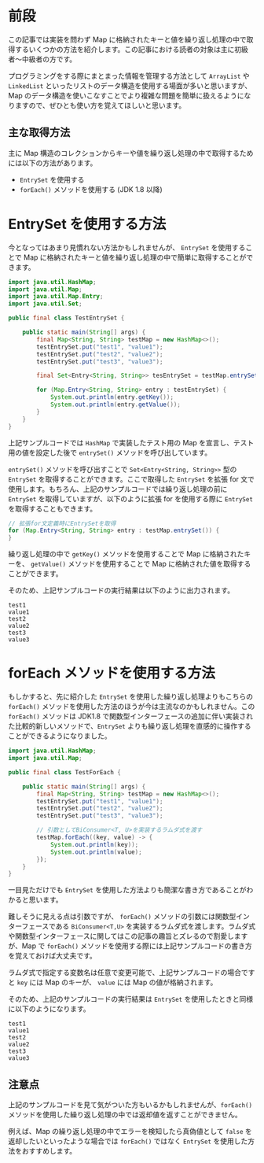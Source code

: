 # 前段

この記事では実装を問わず Map に格納されたキーと値を繰り返し処理の中で取得するいくつかの方法を紹介します。この記事における読者の対象は主に初級者〜中級者の方です。

プログラミングをする際にまとまった情報を管理する方法として `ArrayList` や `LinkedList` といったリストのデータ構造を使用する場面が多いと思いますが、Map のデータ構造を使いこなすことでより複雑な問題を簡単に扱えるようになりますので、ぜひとも使い方を覚えてほしいと思います。

## 主な取得方法

主に Map 構造のコレクションからキーや値を繰り返し処理の中で取得するためには以下の方法があります。

- `EntrySet` を使用する
- `forEach()` メソッドを使用する (JDK 1.8 以降)

# EntrySet を使用する方法

今となってはあまり見慣れない方法かもしれませんが、 `EntrySet` を使用することで Map に格納されたキーと値を繰り返し処理の中で簡単に取得することができます。

```java
import java.util.HashMap;
import java.util.Map;
import java.util.Map.Entry;
import java.util.Set;

public final class TestEntrySet {

    public static main(String[] args) {
        final Map<String, String> testMap = new HashMap<>();
        testEntrySet.put("test1", "value1");
        testEntrySet.put("test2", "value2");
        testEntrySet.put("test3", "value3");

        final Set<Entry<String, String>> tesEntrySet = testMap.entrySet();

        for (Map.Entry<String, String> entry : testEntrySet) {
            System.out.println(entry.getKey());
            System.out.println(entry.getValue());
        }
    }
}
```

上記サンプルコードでは `HashMap` で実装したテスト用の Map を宣言し、テスト用の値を設定した後で `entrySet()` メソッドを呼び出しています。

`entrySet()` メソッドを呼び出すことで `Set<Entry<String, String>>` 型の `EntrySet` を取得することができます。ここで取得した `EntrySet` を拡張 for 文で使用します。もちろん、上記のサンプルコードでは繰り返し処理の前に `EntrySet` を取得していますが、以下のように拡張 for を使用する際に `EntrySet` を取得することもできます。

```java
// 拡張for文定義時にEntrySetを取得
for (Map.Entry<String, String> entry : testMap.entrySet()) {
}
```

繰り返し処理の中で `getKey()` メソッドを使用することで Map に格納されたキーを、 `getValue()` メソッドを使用することで Map に格納された値を取得することができます。

そのため、上記サンプルコードの実行結果は以下のように出力されます。

```
test1
value1
test2
value2
test3
value3
```

# forEach メソッドを使用する方法

もしかすると、先に紹介した `EntrySet` を使用した繰り返し処理よりもこちらの `forEach()` メソッドを使用した方法のほうが今は主流なのかもしれません。この `forEach()` メソッドは JDK1.8 で関数型インターフェースの追加に伴い実装された比較的新しいメソッドで、`EntrySet` よりも繰り返し処理を直感的に操作することができるようになりました。

```java
import java.util.HashMap;
import java.util.Map;

public final class TestForEach {

    public static main(String[] args) {
        final Map<String, String> testMap = new HashMap<>();
        testEntrySet.put("test1", "value1");
        testEntrySet.put("test2", "value2");
        testEntrySet.put("test3", "value3");

        // 引数としてBiConsumer<T, U>を実装するラムダ式を渡す
        testMap.forEach((key, value) -> {
            System.out.println(key));
            System.out.println(value);
        });
    }
}
```

一目見ただけでも `EntrySet` を使用した方法よりも簡潔な書き方であることがわかると思います。

難しそうに見える点は引数ですが、 `forEach()` メソッドの引数には関数型インターフェースである `BiConsumer<T,U>` を実装するラムダ式を渡します。ラムダ式や関数型インターフェースに関してはこの記事の趣旨とズレるので割愛しますが、Map で `forEach()` メソッドを使用する際には上記サンプルコードの書き方を覚えておけば大丈夫です。

ラムダ式で指定する変数名は任意で変更可能で、上記サンプルコードの場合ですと `key` には Map のキーが、 `value` には Map の値が格納されます。

そのため、上記のサンプルコードの実行結果は `EntrySet` を使用したときと同様に以下のようになります。

```
test1
value1
test2
value2
test3
value3
```

## 注意点

上記のサンプルコードを見て気がついた方もいるかもしれませんが、`forEach()` メソッドを使用した繰り返し処理の中では返却値を返すことができません。

例えば、Map の繰り返し処理の中でエラーを検知したら真偽値として `false` を返却したいといったような場合では `forEach()` ではなく `EntrySet` を使用した方法をおすすめします。
